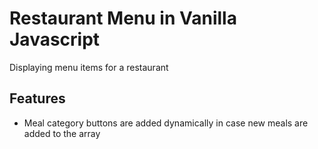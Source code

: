 # Restaurant Menu in Vanilla Javascript

Displaying menu items for a restaurant

## Features

- Meal category buttons are added dynamically in case new meals are added to the array
